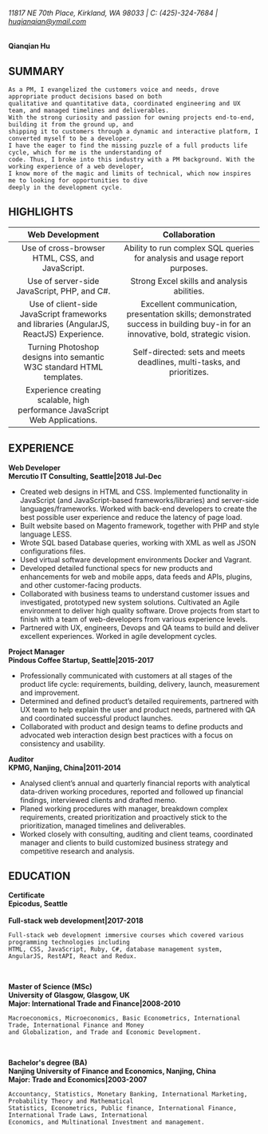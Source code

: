 


###### 11817 NE 70th Place, Kirkland, WA 98033 | C: (425)-324-7684 | huqianqian@ymail.com ######          
#### Qianqian Hu ####

SUMMARY
---
```
As a PM, I evangelized the customers voice and needs, drove appropriate product decisions based on both
qualitative and quantitative data, coordinated engineering and UX team, and managed timelines and deliverables.
With the strong curiosity and passion for owning projects end-to-end, building it from the ground up, and
shipping it to customers through a dynamic and interactive platform, I converted myself to be a developer.
I have the eager to find the missing puzzle of a full products life cycle, which for me is the understanding of
code. Thus, I broke into this industry with a PM background. With the working experience of a web developer,
I know more of the magic and limits of technical, which now inspires me to looking for opportunities to dive
deeply in the development cycle.
```

HIGHLIGHTS
---
| Web Development | Collaboration   |
| :-------------: | :-------------: |
| Use of cross-browser HTML, CSS, and JavaScript. | Ability to run complex SQL queries for analysis and usage report purposes. |
| Use of server-side JavaScript, PHP, and C#. |Strong Excel skills and analysis abilities. |
| Use of client-side JavaScript frameworks and libraries (AngularJS, ReactJS) Experience.| Excellent communication, presentation skills; demonstrated success in building buy-in for an innovative, bold, strategic vision. |
| Turning Photoshop designs into semantic W3C standard HTML templates. | Self-directed: sets and meets deadlines, multi-tasks, and prioritizes. |
| Experience creating scalable, high performance JavaScript Web Applications. |   |


EXPERIENCE
---
**Web Developer**<br/>
**Mercutio IT Consulting, Seattle|2018 Jul-Dec**<br/>
+ Created web designs in HTML and CSS. Implemented functionality in JavaScript (and JavaScript-based frameworks/libraries) and server-side languages/frameworks. Worked with back-end developers to create the best possible user experience and reduce the latency of page load.
+ Built website based on Magento framework, together with PHP and style language LESS.
+ Wrote SQL based Database queries, working with XML as well as JSON configurations files.
+ Used virtual software development environments Docker and Vagrant.
+ Developed detailed functional specs for new products and enhancements for web and mobile apps, data feeds and APIs, plugins, and other customer-facing products.
+ Collaborated with business teams to understand customer issues and investigated, prototyped new system solutions. Cultivated an Agile environment to deliver high quality software. Drove projects from start to finish with a team of web-developers from various experience levels.
+ Partnered with UX, engineers, Devops and QA teams to build and deliver excellent experiences. Worked in agile development cycles.

**Project Manager**<br/>
**Pindous Coffee Startup, Seattle|2015-2017**<br/>
+ Professionally communicated with customers at all stages of the product life cycle: requirements, building, delivery, launch, measurement and improvement.
+ Determined and defined product’s detailed requirements, partnered with UX team to help explain the user and product needs, partnered with QA and coordinated successful product launches.
+ Collaborated with product and design teams to define products and advocated web interaction design best practices with a focus on consistency and usability.

**Auditor**<br/>
**KPMG, Nanjing, China|2011-2014**<br/>
+ Analysed client’s annual and quarterly financial reports with analytical data-driven working procedures, reported and followed up financial findings, interviewed clients and drafted memo.
+ Planed working procedures with manager, breakdown complex requirements, created prioritization and proactively stick to the prioritization, managed timelines and deliverables.
+ Worked closely with consulting, auditing and client teams, coordinated manager and clients to build customized business strategy and competitive research and analysis.

EDUCATION
---
**Certificate**<br/>
**Epicodus, Seattle**<br/> 		
**Full-stack web development|2017-2018**<br/>
```
Full-stack web development immersive courses which covered various programming technologies including
HTML, CSS, JavaScript, Ruby, C#, database management system, AngularJS, RestAPI, React and Redux.
```
<br/>

**Master of Science (MSc)**<br/>
**University of Glasgow, Glasgow, UK**<br/>
**Major: International Trade and Finance|2008-2010**<br/>
```
Macroeconomics, Microeconomics, Basic Econometrics, International Trade, International Finance and Money
and Globalization, and Trade and Economic Development.
```
<br/>

**Bachelor's degree (BA)**<br/>
**Nanjing University of Finance and Economics, Nanjing, China**<br/>
**Major: Trade and Economics|2003-2007**<br/>
```
Accountancy, Statistics, Monetary Banking, International Marketing, Probability Theory and Mathematical
Statistics, Econometrics, Public finance, International Finance, International Trade Laws, International
Economics, and Multinational Investment and management.
```
